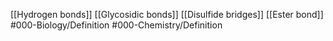 [[Hydrogen bonds]]
[[Glycosidic bonds]]
[[Disulfide bridges]]
[[Ester bond]]
#000-Biology/Definition 
#000-Chemistry/Definition 
